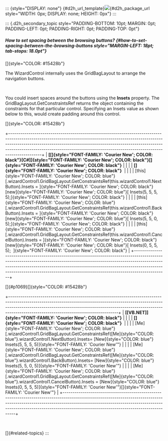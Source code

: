 ::: {style="DISPLAY: none"}
[](ms-xhelp:///?Id=d2h_url_template){#d2h_url_template}![](!package_url!){#d2h_package_url style="WIDTH: 0px; DISPLAY: none; HEIGHT: 0px"}
:::

::: {.d2h_secondary_topic style="PADDING-BOTTOM: 10pt; MARGIN: 0pt; PADDING-LEFT: 0pt; PADDING-RIGHT: 0pt; PADDING-TOP: 0pt"}
##### How to set spacing between the browsing buttons? {#how-to-set-spacing-between-the-browsing-buttons style="MARGIN-LEFT: 18pt; tab-stops: 18.0pt"}

[]{style="COLOR: #15428b"} 

The WizardControl internally uses the GridBagLayout to arrange the navigation buttons.

 

You could insert spaces around the buttons using the **Insets** property. The GridBagLayout.GetConstraintsRef returns the object containing the constraints for that particular control. Specifying an Insets value as shown below to this, would create padding around this control.

[]{style="COLOR: #15428b"} 

+----------------------------------------------------------------------------------------------------------------------------------------------------------------------------------------------------------------------------------------------------------------------------------------------------------------------------------------+
| **[\[]{style="FONT-FAMILY: 'Courier New'; COLOR: black"}[C#\]]{style="FONT-FAMILY: 'Courier New'; COLOR: black"}[]{style="FONT-FAMILY: 'Courier New'; COLOR: black"}**                                                                                                                                                                 |
|                                                                                                                                                                                                                                                                                                                                        |
| **[]{style="FONT-FAMILY: 'Courier New'; COLOR: black"}**                                                                                                                                                                                                                                                                               |
|                                                                                                                                                                                                                                                                                                                                        |
| [this]{style="FONT-FAMILY: 'Courier New'; COLOR: blue"}[.wizardControl1.GridBagLayout.GetConstraintsRef(this.wizardControl1.NextButton).Insets = ]{style="FONT-FAMILY: 'Courier New'; COLOR: black"}[new]{style="FONT-FAMILY: 'Courier New'; COLOR: blue"}[ Insets(5, 5, 5, 5);]{style="FONT-FAMILY: 'Courier New'; COLOR: black"}     |
|                                                                                                                                                                                                                                                                                                                                        |
| [this]{style="FONT-FAMILY: 'Courier New'; COLOR: blue"}[.wizardControl1.GridBagLayout.GetConstraintsRef(this.wizardControl1.BackButton).Insets = ]{style="FONT-FAMILY: 'Courier New'; COLOR: black"}[new]{style="FONT-FAMILY: 'Courier New'; COLOR: blue"}[ Insets(5, 5, 0, 5);]{style="FONT-FAMILY: 'Courier New'; COLOR: black"}     |
|                                                                                                                                                                                                                                                                                                                                        |
| [this]{style="FONT-FAMILY: 'Courier New'; COLOR: blue"}[.wizardControl1.GridBagLayout.GetConstraintsRef(this.wizardControl1.CancelButton).Insets = ]{style="FONT-FAMILY: 'Courier New'; COLOR: black"}[new]{style="FONT-FAMILY: 'Courier New'; COLOR: blue"}[ Insets(0, 5, 5, 5);  ]{style="FONT-FAMILY: 'Courier New'; COLOR: black"} |
+----------------------------------------------------------------------------------------------------------------------------------------------------------------------------------------------------------------------------------------------------------------------------------------------------------------------------------------+

[]{#p1069}[]{style="COLOR: #15428b"} 

+------------------------------------------------------------------------------------------------------------------------------------------------------------------------------------------------------------------------------------------------------------------------------------------------+
| **[\[VB.NET\]]{style="FONT-FAMILY: 'Courier New'; COLOR: black"}**                                                                                                                                                                                                                             |
|                                                                                                                                                                                                                                                                                                |
| **[]{style="FONT-FAMILY: 'Courier New'; COLOR: black"}**                                                                                                                                                                                                                                       |
|                                                                                                                                                                                                                                                                                                |
| [Me]{style="FONT-FAMILY: 'Courier New'; COLOR: blue"}[.wizardControl1.GridBagLayout.GetConstraintsRef([Me]{style="COLOR: blue"}.wizardControl1.NextButton).Insets= [New]{style="COLOR: blue"} Insets(5, 5, 5, 5)]{style="FONT-FAMILY: 'Courier New'"}                                          |
|                                                                                                                                                                                                                                                                                                |
| [Me]{style="FONT-FAMILY: 'Courier New'; COLOR: blue"}[.wizardControl1.GridBagLayout.GetConstraintsRef([Me]{style="COLOR: blue"}.wizardControl1.BackButton).Insets= [New]{style="COLOR: blue"} Insets(5, 5, 0, 5)]{style="FONT-FAMILY: 'Courier New'"}                                          |
|                                                                                                                                                                                                                                                                                                |
| [Me]{style="FONT-FAMILY: 'Courier New'; COLOR: blue"}[.wizardControl1.GridBagLayout.GetConstraintsRef([Me]{style="COLOR: blue"}.wizardControl1.CancelButton).Insets = [New]{style="COLOR: blue"} Insets(0, 5, 5, 5)]{style="FONT-FAMILY: 'Courier New'"}[]{style="FONT-FAMILY: 'Courier New'"} |
+------------------------------------------------------------------------------------------------------------------------------------------------------------------------------------------------------------------------------------------------------------------------------------------------+

 

[]{#related-topics}
:::
